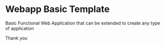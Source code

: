 # Webapp Basic Template

Basic Functional Web Application that can be extended to create any type of application

Thank you
